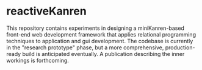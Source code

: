 # reactiveKanren

This repository contains experiments in designing a miniKanren-based front-end web development framework that applies relational programming techniques to application and gui development. The codebase is currently in the "research prototype" phase, but a more comprehensive, production-ready build is anticipated eventually. A publication describing the inner workings is forthcoming. 